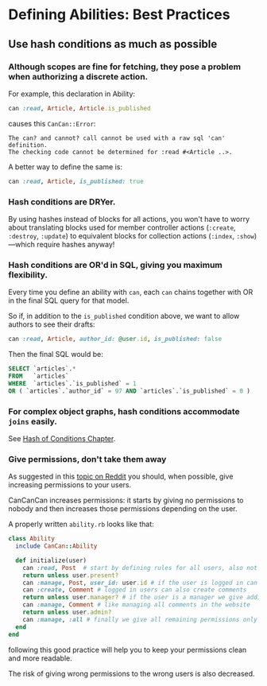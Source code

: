 # Defining Abilities: Best Practices

## Use hash conditions as much as possible

### Although scopes are fine for fetching, they pose a problem when authorizing a discrete action.

For example, this declaration in Ability:

```ruby
can :read, Article, Article.is_published
```

causes this `CanCan::Error`:

```
The can? and cannot? call cannot be used with a raw sql 'can' definition.
The checking code cannot be determined for :read #<Article ..>.
```

A better way to define the same is:

```ruby
can :read, Article, is_published: true
```

### Hash conditions are DRYer.

By using hashes instead of blocks for all actions, you won't have to worry about translating blocks used for member controller actions (`:create`, `:destroy`, `:update`) to equivalent blocks for collection actions (`:index`, `:show`)—which require hashes anyway!

### Hash conditions are OR'd in SQL, giving you maximum flexibility.

Every time you define an ability with `can`, each `can` chains together with OR in the final SQL query for that model.

So if, in addition to the `is_published` condition above, we want to allow authors to see their drafts:

```ruby
can :read, Article, author_id: @user.id, is_published: false
```

Then the final SQL would be:

```sql
SELECT `articles`.*
FROM   `articles`
WHERE  `articles`.`is_published` = 1
OR ( `articles`.`author_id` = 97 AND `articles`.`is_published` = 0 )
```

### For complex object graphs, hash conditions accommodate `joins` easily.

See [Hash of Conditions Chapter](./hash_of_conditions.md).

### Give permissions, don't take them away

As suggested in this [topic on Reddit](https://www.reddit.com/r/ruby/comments/6ytka8/refactoring_cancancan_abilities_brewing_bits/) you should, when possible, give increasing permissions to your users.

CanCanCan increases permissions: it starts by giving no permissions to nobody and then increases those permissions depending on the user.

A properly written `ability.rb` looks like that:

```ruby
class Ability
  include CanCan::Ability

  def initialize(user)
    can :read, Post  # start by defining rules for all users, also not logged ones
    return unless user.present?
    can :manage, Post, user_id: user.id # if the user is logged in can manage it's own posts
    can :create, Comment # logged in users can also create comments
    return unless user.manager? # if the user is a manager we give additional permissions
    can :manage, Comment # like managing all comments in the website
    return unless user.admin?
    can :manage, :all # finally we give all remaining permissions only to the admins
  end
end
```

following this good practice will help you to keep your permissions clean and more readable.

The risk of giving wrong permissions to the wrong users is also decreased.
